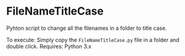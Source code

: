 # FileNameTitleCase
Pyhton script to change all the filenames in a folder to title case.

To execute: Simply copy the `FileNameTitleCase.py` file in a folder and double click. Requires: Python 3.x
